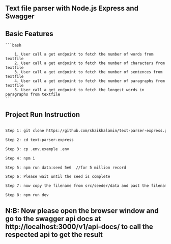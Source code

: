 
## Text file parser with Node.js Express and Swagger

## Basic Features
    ```bash
        
        1. User call a get endpoint to fetch the number of words from textfile
        2. User call a get endpoint to fetch the number of characters from textfile
        3. User call a get endpoint to fetch the number of sentences from textfile
        4. User call a get endpoint to fetch the number of paragraphs from textfile
        5. User call a get endpoint to fetch the longest words in paragraphs from textfile
    ```
## Project Run Instruction

```bash

Step 1: git clone https://github.com/shaikhalamin/text-parser-express.git

Step 2: cd text-parser-express

Step 3: cp .env.example .env

Step 4: npm i

Step 5: npm run data:seed 5e6  //for 5 million record 

Step 6: Please wait until the seed is complete

Step 7: now copy the filename from src/seeder/data and past the filename in src/controller/fileparser/file-parser.helper.js -- in line 5

Step 8: npm run dev

```
## N:B: Now please open the browser window and go to the swagger api docs at http://localhost:3000/v1/api-docs/ to call the respected api to get the result
